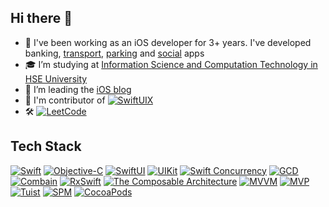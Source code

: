 ## Hi there 👋

* 👀 I've been working as an iOS developer for 3+ years. I've developed banking, [transport](https://apps.apple.com/app/id1227002793), [parking](https://apps.apple.com/app/id1268850750) and [social](https://apps.apple.com/app/id1555210308) apps
* 🎓 I’m studying at [Information Science and Computation Technology in HSE University](https://www.hse.ru/en/ba/isct/)
* 🍏 I’m leading the [iOS blog](https://t.me/ios_iss_blog)
* 🔗 I'm contributor of [![SwiftUIX](https://img.shields.io/badge/_SwiftUIX-gray)](https://github.com/SwiftUIX/SwiftUIX)
* 🛠️ [![LeetCode](https://badges.peiyuan.ch/leetcode/savvashuliatev/solved?logo=leetcode&label=LeetCode&style=flat-rounded&color=white)](https://leetcode.com/savvashuliatev/)

## Tech Stack

[![Swift](https://img.shields.io/badge/Swift-F54A2A?style=flat-rounded&logo=swift&logoColor=white)]()
[![Objective-C](https://img.shields.io/badge/Objective--C-%233A95E3.svg?style=flat-rounded&logo=apple&logoColor=white)]()
[![SwiftUI](https://img.shields.io/badge/_SwiftUI-blue)](https://developer.apple.com/xcode/swiftui/)
[![UIKit](https://img.shields.io/badge/_UIKit-darkblue)](https://developer.apple.com/documentation/uikit)
[![Swift Concurrency](https://img.shields.io/badge/_Swift_Concurrency-lightblue)](https://developer.apple.com/documentation/swift/concurrency)
[![GCD](https://img.shields.io/badge/_GCD-lavender)](https://developer.apple.com/documentation/DISPATCH)
[![Combain](https://img.shields.io/badge/_Combain-linen)](https://developer.apple.com/documentation/combine)
[![RxSwift](https://img.shields.io/badge/_RxSwift-magenta)](https://github.com/ReactiveX/RxSwift)
[![The Composable Architecture](https://img.shields.io/badge/_The_Composable_Architecture-lightgreen)](https://github.com/pointfreeco/swift-composable-architecture)
[![MVVM](https://img.shields.io/badge/_MVVM-palegoldenrod)](https://en.wikipedia.org/wiki/Model%E2%80%93view%E2%80%93viewmodel)
[![MVP](https://img.shields.io/badge/_MVP-yellow)](https://en.wikipedia.org/wiki/Model%E2%80%93view%E2%80%93presenter)
[![Tuist](https://img.shields.io/badge/_Tuist-darkviolet)](https://tuist.io/)
[![SPM](https://img.shields.io/badge/_SPM-tomato)](https://developer.apple.com/documentation/xcode/swift-packages)
[![CocoaPods](https://img.shields.io/badge/_CocoaPods-red)](https://cocoapods.org/)

